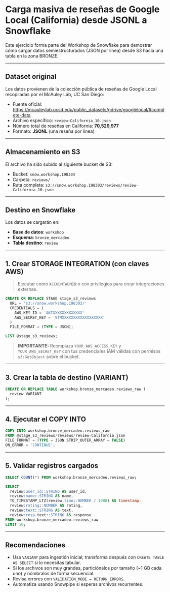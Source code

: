 
# Carga masiva de reseñas de Google Local (California) desde JSONL a Snowflake

Este ejercicio forma parte del Workshop de Snowflake para demostrar cómo cargar datos semiestructurados (JSON por línea) desde S3 hacia una tabla en la zona BRONZE.

---

## Dataset original

Los datos provienen de la colección pública de reseñas de Google Local recopiladas por el McAuley Lab, UC San Diego:

- Fuente oficial: https://mcauleylab.ucsd.edu/public_datasets/gdrive/googlelocal/#complete-data
- Archivo específico: `review-California_10.json`
- Número total de reseñas en California: **70,529,977**
- Formato: **JSONL** (una reseña por línea)

---

## Almacenamiento en S3

El archivo ha sido subido al siguiente bucket de S3:

- Bucket: `snow.workshop.198303`
- Carpeta: `reviews/`
- Ruta completa: `s3://snow.workshop.198303/reviews/review-California_10.json`

---

## Destino en Snowflake

Los datos se cargarán en:

- **Base de datos**: `workshop`
- **Esquema**: `bronze_mercadeo`
- **Tabla destino**: `review`

---

## 1. Crear STORAGE INTEGRATION (con claves AWS)

> Ejecutar como `ACCOUNTADMIN` o con privilegios para crear integraciones externas.

```sql
CREATE OR REPLACE STAGE stage_s3_reviews
  URL = 's3://snow.workshop.198303/'
  CREDENTIALS = (
    AWS_KEY_ID = 'AKIXXXXXXXXXXXXX'
    AWS_SECRET_KEY = '9TMXXXXXXXXXXXXXXXXXX'
  )
  FILE_FORMAT = (TYPE = JSON);

LIST @stage_s3_reviews;
```

>  **IMPORTANTE:** Reemplaza `YOUR_AWS_ACCESS_KEY` y `YOUR_AWS_SECRET_KEY` con tus credenciales IAM válidas con permisos `s3:GetObject` sobre el bucket.


---

## 3. Crear la tabla de destino (VARIANT)

```sql
CREATE OR REPLACE TABLE workshop.bronze_mercadeo.reviews_raw (
  review VARIANT
);
```

---

## 4. Ejecutar el COPY INTO

```sql
COPY INTO workshop.bronze_mercadeo.reviews_raw
FROM @stage_s3_reviews/reviews/review-California.json
FILE_FORMAT = (TYPE = JSON STRIP_OUTER_ARRAY = FALSE)
ON_ERROR = 'CONTINUE';
```

---

## 5. Validar registros cargados

```sql
SELECT COUNT(*) FROM workshop.bronze_mercadeo.reviews_raw;

SELECT
  review:user_id::STRING AS user_id,
  review:name::STRING AS name,
  TO_TIMESTAMP_LTZ(review:time::NUMBER / 1000) AS timestamp,
  review:rating::NUMBER AS rating,
  review:text::STRING AS text,
  review:resp.text::STRING AS response
FROM workshop.bronze_mercadeo.reviews_raw
LIMIT 10;
```

---

## Recomendaciones

- Usa `VARIANT` para ingestión inicial; transforma después con `CREATE TABLE AS SELECT` si lo necesitas tabular.
- Si los archivos son muy grandes, particiónalos por tamaño (~1 GB cada uno) y nómbralos de forma secuencial.
- Revisa errores con `VALIDATION_MODE = RETURN_ERRORS`.
- Automatiza usando Snowpipe si esperas archivos recurrentes.

